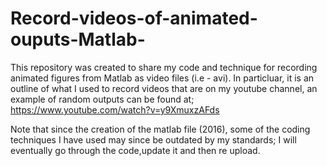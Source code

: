 # Record-videos-of-animated-ouputs-Matlab-
This repository was created to share my code and technique for recording animated figures from Matlab as video files (i.e - avi).
In particluar, it is an outline of what I used to record videos that are on my youtube channel, an example of random outputs can be found at;
https://www.youtube.com/watch?v=y9XmuxzAFds

Note that since the creation of the matlab file  (2016), some of the coding techniques I have used may since be outdated by my standards; I will eventually go through the code,update it and then re upload.
